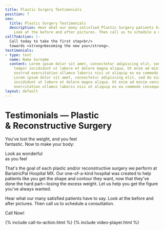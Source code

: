 ```yaml
---
title: Plastic Surgery Testimonials
position: 7
seo:
  title: Plastic Surgery Testimonials
  description: Hear what our many satisfied Plastic Surgery patients have to say.
    Look at the before and after pictures. Then call us to schedule a consultation.
callToAction: |-
  Call today to take the first step<br/>
  towards <strong>becoming the new you</strong>.
testimonials:
- type: text
  name: Name Surname
  content: Lorem ipsum dolor sit amet, consectetur adipiscing elit, sed do eiusmod
    tempor incididunt ut labore et dolore magna aliqua. Ut enim ad minim veniam, quis
    nostrud exercitation ullamco laboris nisi ut aliquip ex ea commodo consequat.
    Lorem ipsum dolor sit amet, consectetur adipiscing elit, sed do eiusmod tempor
    incididunt ut labore et dolore magna aliqua. Ut enim ad minim veniam, quis nostrud
    exercitation ullamco laboris nisi ut aliquip ex ea commodo consequat.
layout: default
---
```


<div class='hero' data-cover='plastic-surgery-dr-galvez'>
  <div class='hero-wrap'>
    <div class='hero-caption'>
      <div class='hero-title'>
        <h1 class='u-mt0'>
          Testimonials — Plastic<br/>
          &amp; Reconstructive Surgery
        </h1>
      </div>
      <div class='hero-box u-size5of10 u-xxs-sizeFull'>
        <p class='u-mt0'>
          You've lost the weight, and you feel<br/>
          fantastic. Now to make your body:
        </p>
        <p class='t3 u-mb0'>
          Look as wonderful<br/>
          as you feel
        </p>
      </div>
    </div>
  </div>
</div>

<div class='wrap'>
  <div class='section u-py6'>
    <div class='section-row'>
      <div class='section-chunk u-size1of3 u-px4 u-mAuto u-xs-size10of14 u-xs-alignCenter u-xs-clear u-xxs-sizeFull'>
        <p class='u-textSecondary u-mt0'>
          That's the goal of each plastic and/or reconstructive surgery we perform at BariatricPal Hospital MX. Our one-of-a-kind hospital was created to help patients like you get the shape and contour they want, now that they've done the hard part—losing the excess weight. Let us help you get the figure you've always wanted.
        </p>
        <span class='icon icon--heart u-mt4'></span>
        <p class='t3 u-textPrimary'>
          Hear what our many satisfied patients have to say. Look at the before and after pictures. Then call us to schedule a consultation.
        </p>
        <a class='btn'>
          Call Now!
        </a>
      </div>
      <div id='wls-feed-odd' class='section-chunk u-size1of3 u-px2 u-xs-sizeFull u-xs-mt3'></div>
      <div id='wls-feed-even' class='section-chunk u-size1of3 u-px2 u-xs-sizeFull'></div>
    </div>
  </div>
</div>

{% include call-to-action.html %}
{% include video-player.html %}
